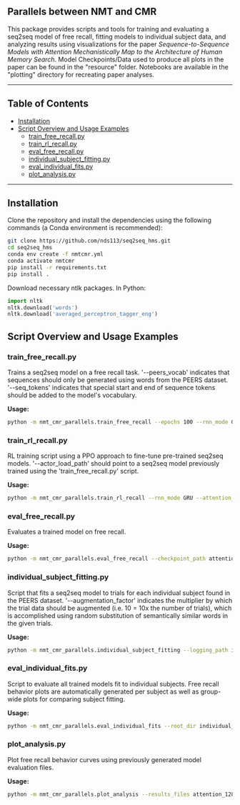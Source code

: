 ## Parallels between NMT and CMR

This package provides scripts and tools for training and evaluating a seq2seq model of free recall, fitting models to individual subject data, and analyzing results using visualizations for the paper *Sequence-to-Sequence Models with Attention Mechanistically Map to the Architecture of Human Memory Search*. Model Checkpoints/Data used to produce all plots in the paper can be found in the "resource" folder. Notebooks are available in the "plotting" directory for recreating paper analyses.

---

## Table of Contents
- [Installation](#installation)
- [Script Overview and Usage Examples](#scripts-overview)
  - [train_free_recall.py](#train_free_recallpy)
  - [train_rl_recall.py](#train_rl_recallpy)
  - [eval_free_recall.py](#eval_free_recallpy)
  - [individual_subject_fitting.py](#individual_subject_fittingpy)
  - [eval_individual_fits.py](#eval_individual_fitspy)
  - [plot_analysis.py](#plot_analysispy)
---

## Installation

Clone the repository and install the dependencies using the following commands (a Conda environment is recommended):

```bash
git clone https://github.com/nds113/seq2seq_hms.git
cd seq2seq_hms
conda env create -f nmtcmr.yml
conda activate nmtcmr
pip install -r requirements.txt
pip install .
```

Download necessary ntlk packages. In Python:

```python
import nltk
nltk.download('words')
nltk.download('averaged_perceptron_tagger_eng')
```

## Script Overview and Usage Examples

### train_free_recall.py
Trains a seq2seq model on a free recall task.  '--peers_vocab' indicates that sequences should only be generated using words from the PEERS dataset. '--seq_tokens' indicates that special start and end of sequence tokens should be added to the model's vocabulary.

**Usage:**
```bash
python -m nmt_cmr_parallels.train_free_recall --epochs 100 --rnn_mode GRU --attention_type luong --hidden_dim 128 --lr 0.001 --log_dir attention_128dim --checkpoint_path attention_128dim.pt --sequence_length 14 --peers_vocab --dropout 0.1 -v --num_sequences 1000 --seq_tokens

```

### train_rl_recall.py
RL training script using a PPO approach to fine-tune pre-trained seq2seq models. '--actor_load_path' should point to a seq2seq model previously trained using the 'train_free_recall.py' script.

**Usage:**
```bash
python -m nmt_cmr_parallels.train_rl_recall --rnn_mode GRU --attention_type luong --exp-name testrl --num-envs 4 --seq_tokens -v --actor_load_path attention_128dim/attention_128dim.pt 

```

### eval_free_recall.py
Evaluates a trained model on free recall.

**Usage:**
```bash
python -m nmt_cmr_parallels.eval_free_recall --checkpoint_path attention_128dim/attention_128dim.pt  --results_path attention_128dim/evaluation.json --num_sequences 1000 --sequence_length 14 --peers_vocab

```

### individual_subject_fitting.py
Script that fits a seq2seq model to trials for each individual subject found in the PEERS dataset. '--augmentation_factor' indicates the multiplier by which the trial data should be augmented (i.e. 10 = 10x the number of trials), which is accomplished using random substitution of semantically similar words in the given trials.

**Usage:**
```bash
python -m nmt_cmr_parallels.individual_subject_fitting --logging_path individual_fits --augmentation_factor 10 --epochs 200 --lr 0.01
```

### eval_individual_fits.py
Script to evaluate all trained models fit to individual subjects. Free recall behavior plots are automatically generated per subject as well as group-wide plots for comparing subject fitting.

**Usage:**
```bash
python -m nmt_cmr_parallels.eval_individual_fits --root_dir individual_fits/

```

### plot_analysis.py
Plot free recall behavior curves using previously generated model evaluation files.

**Usage:**
```bash
python -m nmt_cmr_parallels.plot_analysis --results_files attention_128dim/evaluation.json --output_log attention_freerecall_behavior/

```